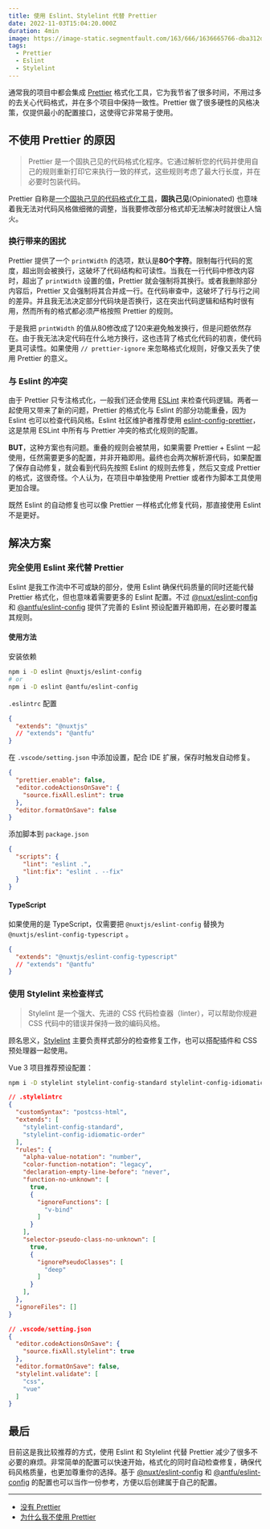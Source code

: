 ```yaml
---
title: 使用 Eslint、Stylelint 代替 Prettier
date: 2022-11-03T15:04:20.000Z
duration: 4min
image: https://image-static.segmentfault.com/163/666/1636665766-dba312d6f008d2eb
tags:
  - Prettier
  - Eslint
  - Stylelint
---
```


通常我的项目中都会集成 [Prettier](https://prettier.io/) 格式化工具，它为我节省了很多时间，不用过多的去关心代码格式，并在多个项目中保持一致性。Prettier 做了很多硬性的风格决策，仅提供最小的配置接口，这使得它非常易于使用。

## 不使用 Prettier 的原因

> Prettier 是一个固执己见的代码格式化程序。它通过解析您的代码并使用自己的规则重新打印它来执行一致的样式，这些规则考虑了最大行长度，并在必要时包装代码。

Prettier 自称是[一个固执己见的代码格式化工具](https://github.com/prettier/prettier)，**固执己见**(Opinionated) 也意味着我无法对代码风格做细微的调整，当我要修改部分格式却无法解决时就很让人恼火。

### 换行带来的困扰

Prettier 提供了一个 `printWidth` 的选项，默认是**80个字符**。限制每行代码的宽度，超出则会被换行，这破坏了代码结构和可读性。当我在一行代码中修改内容时，超出了 `printWidth` 设置的值，Prettier 就会强制将其换行。或者我删除部分内容后，Prettier 又会强制将其合并成一行。在代码审查中，这破坏了行与行之间的差异。并且我无法决定部分代码块是否换行，这在突出代码逻辑和结构时很有用，然而所有的格式都必须严格按照 Prettier 的规则。

于是我把 `printWidth` 的值从80修改成了120来避免触发换行，但是问题依然存在。由于我无法决定代码在什么地方换行，这也违背了格式化代码的初衷，使代码更具可读性。如果使用 `// prettier-ignore` 来忽略格式化规则，好像又丢失了使用 Prettier 的意义。

### 与 Eslint 的冲突

由于 Prettier 只专注格式化，一般我们还会使用 [ESLint](http://eslint.cn/) 来检查代码逻辑。两者一起使用又带来了新的问题，Prettier 的格式化与 Eslint 的部分功能重叠，因为 Eslint 也可以检查代码风格。Eslint 社区维护者推荐使用 [eslint-config-prettier](https://github.com/prettier/eslint-config-prettier)，这是禁用 ESLint 中所有与 Prettier 冲突的格式化规则的配置。

**BUT**，这种方案也有问题。重叠的规则会被禁用，如果需要 Prettier + Eslint 一起使用，任然需要更多的配置，并非开箱即用。最终也会两次解析源代码，如果配置了保存自动修复，就会看到代码先按照 Eslint 的规则去修复，然后又变成 Prettier 的格式，这很奇怪。个人认为，在项目中单独使用 Prettier 或者作为脚本工具使用更加合理。

既然 Eslint 的自动修复也可以像 Prettier 一样格式化修复代码，那直接使用 Eslint 不是更好。

## 解决方案

### 完全使用 Eslint 来代替 Prettier

Eslint 是我工作流中不可或缺的部分，使用 Eslint 确保代码质量的同时还能代替 Prettier 格式化，但也意味着需要更多的 Eslint 配置。不过 [@nuxt/eslint-config](https://github.com/nuxt/eslint-config) 和 [@antfu/eslint-config](https://github.com/antfu/eslint-config) 提供了完善的 Eslint 预设配置开箱即用，在必要时覆盖其规则。

#### 使用方法

安装依赖

```bash
npm i -D eslint @nuxtjs/eslint-config
# or
npm i -D eslint @antfu/eslint-config
```

`.eslintrc` 配置

```json
{
  "extends": "@nuxtjs"
  // "extends": "@antfu"
}
```

在 `.vscode/setting.json` 中添加设置，配合 IDE 扩展，保存时触发自动修复。

```json
{
  "prettier.enable": false,
  "editor.codeActionsOnSave": {
    "source.fixAll.eslint": true
  },
  "editor.formatOnSave": false
}
```

添加脚本到 `package.json`

```json
{
  "scripts": {
    "lint": "eslint .",
    "lint:fix": "eslint . --fix"
  }
}
```

#### TypeScript

如果使用的是 TypeScript，仅需要把 `@nuxtjs/eslint-config` 替换为 `@nuxtjs/eslint-config-typescript` 。

```json
{
  "extends": "@nuxtjs/eslint-config-typescript"
  // "extends": "@antfu"
}
```

### 使用 Stylelint 来检查样式

> Stylelint 是一个强大、先进的 CSS 代码检查器（linter），可以帮助你规避 CSS 代码中的错误并保持一致的编码风格。

顾名思义，[Stylelint](https://stylelint.io/) 主要负责样式部分的检查修复工作，也可以搭配插件和 CSS 预处理器一起使用。

Vue 3 项目推荐预设配置：

```bash
npm i -D stylelint stylelint-config-standard stylelint-config-idiomatic-order postcss-html
```

```json
// .stylelintrc
{
  "customSyntax": "postcss-html",
  "extends": [
    "stylelint-config-standard",
    "stylelint-config-idiomatic-order"
  ],
  "rules": {
    "alpha-value-notation": "number",
    "color-function-notation": "legacy",
    "declaration-empty-line-before": "never",
    "function-no-unknown": [
      true,
      {
        "ignoreFunctions": [
          "v-bind"
        ]
      }
    ],
    "selector-pseudo-class-no-unknown": [
      true,
      {
        "ignorePseudoClasses": [
          "deep"
        ]
      }
    ],
  },
  "ignoreFiles": []
}
```

```json
// .vscode/setting.json
{
  "editor.codeActionsOnSave": {
    "source.fixAll.stylelint": true
  },
  "editor.formatOnSave": false,
  "stylelint.validate": [
    "css",
    "vue"
  ]
}
```

## 最后

目前这是我比较推荐的方式，使用 Eslint 和 Stylelint 代替 Prettier 减少了很多不必要的麻烦。非常简单的配置可以快速开始，格式化的同时自动检查修复，确保代码风格质量，也更加尊重你的选择。基于 [@nuxt/eslint-config](https://github.com/nuxt/eslint-config) 和 [@antfu/eslint-config](https://github.com/antfu/eslint-config) 的配置也可以当作一份参考，方便以后创建属于自己的配置。

---

- [没有 Prettier](https://v3.nuxtjs.org/community/contribution#no-prettier)
- [为什么我不使用 Prettier](https://antfu.me/posts/why-not-prettier-zh)
